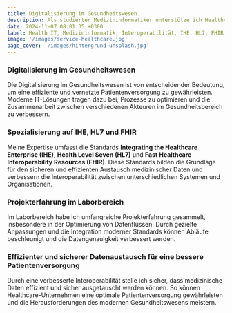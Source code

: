 ```yaml
---
title: Digitalisierung im Gesundheitswesen
description: Als studierter Medizininformatiker unterstütze ich Healthcare-Unternehmen bei der Implementierung und Integration moderner IT-Lösungen.
date: 2024-11-07 08:01:35 +0300
label: Health IT, Medizininformatik, Interoperabilität, IHE, HL7, FHIR
image: '/images/service-healthcare.jpg'
page_cover: '/images/hintergrund-unsplash.jpg'
---
```


### Digitalisierung im Gesundheitswesen

Die Digitalisierung im Gesundheitswesen ist von entscheidender Bedeutung, um eine effiziente und vernetzte Patientenversorgung zu gewährleisten. Moderne IT-Lösungen tragen dazu bei, Prozesse zu optimieren und die Zusammenarbeit zwischen verschiedenen Akteuren im Gesundheitsbereich zu verbessern.

### Spezialisierung auf IHE, HL7 und FHIR

Meine Expertise umfasst die Standards **Integrating the Healthcare Enterprise (IHE)**, **Health Level Seven (HL7)** und **Fast Healthcare Interoperability Resources (FHIR)**. Diese Standards bilden die Grundlage für den sicheren und effizienten Austausch medizinischer Daten und verbessern die Interoperabilität zwischen unterschiedlichen Systemen und Organisationen.

### Projekterfahrung im Laborbereich

Im Laborbereich habe ich umfangreiche Projekterfahrung gesammelt, insbesondere in der Optimierung von Datenflüssen. Durch gezielte Anpassungen und die Integration moderner Standards können Abläufe beschleunigt und die Datengenauigkeit verbessert werden.

### Effizienter und sicherer Datenaustausch für eine bessere Patientenversorgung

Durch eine verbesserte Interoperabilität stelle ich sicher, dass medizinische Daten effizient und sicher ausgetauscht werden können. So können Healthcare-Unternehmen eine optimale Patientenversorgung gewährleisten und die Herausforderungen des modernen Gesundheitswesens meistern.

